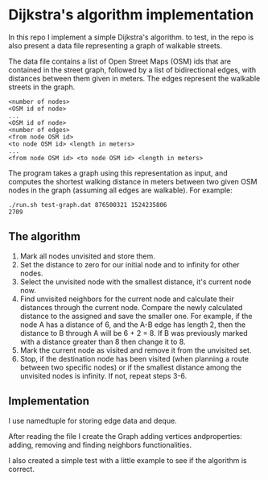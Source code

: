 # Dijkstra's algorithm implementation

In this repo I implement a simple Dijkstra's algorithm.
to test, in the repo is also present a data file representing a graph of walkable streets.

The data file contains a list of Open Street Maps (OSM) ids that are contained in the street graph, followed by a list of bidirectional edges, with distances between them given in meters. The edges represent the walkable streets in the graph.

```
<number of nodes>
<OSM id of node>
...
<OSM id of node>
<number of edges>
<from node OSM id>
<to node OSM id> <length in meters>
...
<from node OSM id> <to node OSM id> <length in meters>
```

The program takes a graph using this representation as input, and computes the shortest walking distance in meters between two given OSM nodes in the graph (assuming all edges are walkable). For example:

```
./run.sh test-graph.dat 876500321 1524235806
2709
```

## The algorithm

1.  Mark all nodes unvisited and store them.
2.  Set the distance to zero for our initial node and to infinity for other nodes.
3.  Select the unvisited node with the smallest distance, it's current node now.
4.  Find unvisited neighbors for the current node and calculate their distances through the current node. Compare the newly calculated distance to the assigned and save the smaller one. For example, if the node A has a distance of 6, and the A-B edge has length 2, then the distance to B through A will be 6 + 2 = 8. If B was previously marked with a distance greater than 8 then change it to 8.
5.  Mark the current node as visited and remove it from the unvisited set.
6.  Stop, if the destination node has been visited (when planning a route between two specific nodes) or if the smallest distance among the unvisited nodes is infinity. If not, repeat steps 3-6.

## Implementation

I use namedtuple for storing edge data and deque.

After reading the file I create the Graph adding vertices andproperties: adding, removing and finding neighbors functionalities.

I also created a simple test with a little example to see if the algorithm is correct.
